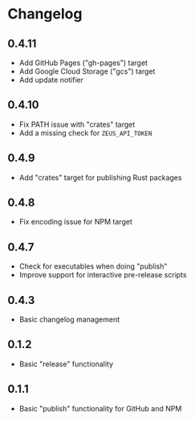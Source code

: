 # Changelog

## 0.4.11

* Add GitHub Pages ("gh-pages") target
* Add Google Cloud Storage ("gcs") target
* Add update notifier

## 0.4.10

* Fix PATH issue with "crates" target
* Add a missing check for `ZEUS_API_TOKEN`

## 0.4.9

* Add "crates" target for publishing Rust packages

## 0.4.8

* Fix encoding issue for NPM target

## 0.4.7

* Check for executables when doing "publish"
* Improve support for interactive pre-release scripts

## 0.4.3

* Basic changelog management

## 0.1.2

* Basic "release" functionality

## 0.1.1

* Basic "publish" functionality for GitHub and NPM
